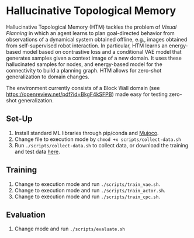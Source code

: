 # Hallucinative Topological Memory

Hallucinative Topological Memory (HTM) tackles the problem of <em> Visual Planning </em> in which an agent learns to plan goal-directed behavior from observations of a dynamical system obtained offline, e.g., images obtained from self-supervised robot interaction. In particular, HTM learns an energy-based model based on contrastive loss and a conditional VAE model that generates samples given a context image of a new domain. It uses these hallucinated samples for nodes, and energy-based model for the connectivity to build a planning graph. HTM allows for zero-shot generalization to domain changes. 

The environment currently consists of a Block Wall domain (see https://openreview.net/pdf?id=BkgF4kSFPB) made easy for testing zero-shot generalization.

## Set-Up
1. Install standard ML libraries through pip/conda and [Mujoco](http://www.mujoco.org/).
2. Change file to execution mode by ```chmod +x scripts/collect-data.sh```
2. Run ```./scripts/collect-data.sh``` to collect data, or download the training and test data [here](https://drive.google.com/open?id=1KZVf4BPCgKvP_Or0l21Ssay_Cw1aOyaz).

## Training
1. Change to execution mode and run ```./scripts/train_vae.sh```.
2. Change to execution mode and run ```./scripts/train_actor.sh```.
3. Change to execution mode and run ```./scripts/train_cpc.sh```.

## Evaluation
1. Change mode and run ```./scripts/evaluate.sh```
